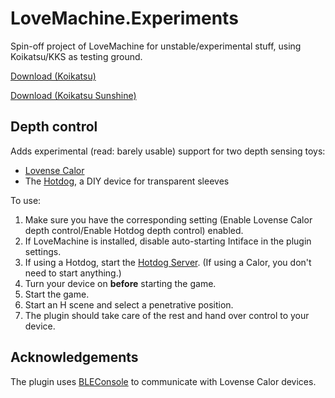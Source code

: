 # LoveMachine.Experiments
Spin-off project of LoveMachine for unstable/experimental stuff, using Koikatsu/KKS as testing ground.

[Download (Koikatsu)](https://github.com/Sauceke/LoveMachine.Experiments/releases/latest/download/LoveMachine.Experiments.KK.zip)

[Download (Koikatsu Sunshine)](https://github.com/Sauceke/LoveMachine.Experiments/releases/latest/download/LoveMachine.Experiments.KKS.zip)


## Depth control
Adds experimental (read: barely usable) support for two depth sensing toys:
- [Lovense Calor]
- The [Hotdog], a DIY device for transparent sleeves

To use:
1. Make sure you have the corresponding setting (Enable Lovense Calor depth control/Enable Hotdog depth control) enabled.
1. If LoveMachine is installed, disable auto-starting Intiface in the plugin settings.
1. If using a Hotdog, start the [Hotdog Server]. (If using a Calor, you don't need to start anything.)
1. Turn your device on **before** starting the game.
1. Start the game.
1. Start an H scene and select a penetrative position.
1. The plugin should take care of the rest and hand over control to your device.

## Acknowledgements
The plugin uses [BLEConsole](https://github.com/sensboston/BLEConsole) to communicate with Lovense Calor devices.

<!-- links -->
[Lovense Calor]: https://www.lovense.com/r/vu65q6
[Hotdog]: https://sauceke.github.io/hotdog
[Hotdog Server]: https://github.com/Sauceke/hotdog/releases/latest/download/HotdogServer.exe

